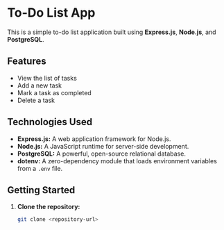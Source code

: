 # To-Do List App

This is a simple to-do list application built using **Express.js**, **Node.js**, and **PostgreSQL**.

## Features

- View the list of tasks
- Add a new task
- Mark a task as completed
- Delete a task

## Technologies Used

- **Express.js:** A web application framework for Node.js.
- **Node.js:** A JavaScript runtime for server-side development.
- **PostgreSQL:** A powerful, open-source relational database.
- **dotenv:** A zero-dependency module that loads environment variables from a `.env` file.

## Getting Started

1. **Clone the repository:**
   ```bash
   git clone <repository-url>
